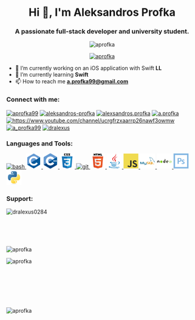 <h1 align="center">Hi 👋, I'm Aleksandros Profka</h1>
<h3 align="center">A passionate full-stack developer and university student.</h3>


<p align="center"> <img src="https://komarev.com/ghpvc/?username=aprofka&label=Profile%20views&color=0e75b6&style=flat" alt="aprofka" /> </p>


<p align="center"> <a href="https://github.com/ryo-ma/github-profile-trophy"><img src="https://github-profile-trophy.vercel.app/?username=aprofka" alt="aprofka" /></a> </p>



- 🔭 I’m currently working on an iOS application with Swift **LL**
- 🌱 I’m currently learning **Swift**
- 📫 How to reach me **a.profka99@gmail.com**

<h3 align="left">Connect with me:</h3>
<p align="left">
<a href="https://twitter.com/aprofka99" target="blank"><img align="center" src="https://raw.githubusercontent.com/rahuldkjain/github-profile-readme-generator/master/src/images/icons/Social/twitter.svg" alt="aprofka99" height="30" width="40" /></a>
<a href="https://linkedin.com/in/aleksandros-profka-162b42215" target="blank"><img align="center" src="https://raw.githubusercontent.com/rahuldkjain/github-profile-readme-generator/master/src/images/icons/Social/linked-in-alt.svg" alt="aleksandros-profka" height="30" width="40" /></a>
<a href="https://fb.com/alexsandros.profka" target="blank"><img align="center" src="https://raw.githubusercontent.com/rahuldkjain/github-profile-readme-generator/master/src/images/icons/Social/facebook.svg" alt="alexsandros.profka" height="30" width="40" /></a>
<a href="https://instagram.com/a.profka" target="blank"><img align="center" src="https://raw.githubusercontent.com/rahuldkjain/github-profile-readme-generator/master/src/images/icons/Social/instagram.svg" alt="a.profka" height="30" width="40" /></a>
<a href="https://www.youtube.com/channel/UCrgFrZxAarRp26nawf3OwMw" target="blank"><img align="center" src="https://raw.githubusercontent.com/rahuldkjain/github-profile-readme-generator/master/src/images/icons/Social/youtube.svg" alt="https://www.youtube.com/channel/ucrgfrzxaarrp26nawf3owmw" height="30" width="40" /></a>
<a href="https://www.hackerrank.com/a_profka99" target="blank"><img align="center" src="https://raw.githubusercontent.com/rahuldkjain/github-profile-readme-generator/master/src/images/icons/Social/hackerrank.svg" alt="a_profka99" height="30" width="40" /></a>
<a href="https://www.leetcode.com/dralexus" target="blank"><img align="center" src="https://raw.githubusercontent.com/rahuldkjain/github-profile-readme-generator/master/src/images/icons/Social/leet-code.svg" alt="dralexus" height="30" width="40" /></a>


<h3 align="left">Languages and Tools:</h3>
<p align="left"> <a href="https://www.gnu.org/software/bash/" target="_blank" rel="noreferrer"> <img src="https://www.vectorlogo.zone/logos/gnu_bash/gnu_bash-icon.svg" alt="bash" width="40" height="40"/> </a> <a href="https://www.cprogramming.com/" target="_blank" rel="noreferrer"> <img src="https://raw.githubusercontent.com/devicons/devicon/master/icons/c/c-original.svg" alt="c" width="40" height="40"/> </a> <a href="https://www.w3schools.com/cpp/" target="_blank" rel="noreferrer"> <img src="https://raw.githubusercontent.com/devicons/devicon/master/icons/cplusplus/cplusplus-original.svg" alt="cplusplus" width="40" height="40"/> </a> <a href="https://www.w3schools.com/css/" target="_blank" rel="noreferrer"> <img src="https://raw.githubusercontent.com/devicons/devicon/master/icons/css3/css3-original-wordmark.svg" alt="css3" width="40" height="40"/> </a> <a href="https://git-scm.com/" target="_blank" rel="noreferrer"> <img src="https://www.vectorlogo.zone/logos/git-scm/git-scm-icon.svg" alt="git" width="40" height="40"/> </a> <a href="https://www.w3.org/html/" target="_blank" rel="noreferrer"> <img src="https://raw.githubusercontent.com/devicons/devicon/master/icons/html5/html5-original-wordmark.svg" alt="html5" width="40" height="40"/> </a> <a href="https://www.java.com" target="_blank" rel="noreferrer"> <img src="https://raw.githubusercontent.com/devicons/devicon/master/icons/java/java-original.svg" alt="java" width="40" height="40"/> </a> <a href="https://developer.mozilla.org/en-US/docs/Web/JavaScript" target="_blank" rel="noreferrer"> <img src="https://raw.githubusercontent.com/devicons/devicon/master/icons/javascript/javascript-original.svg" alt="javascript" width="40" height="40"/> </a> <a href="https://www.mysql.com/" target="_blank" rel="noreferrer"> <img src="https://raw.githubusercontent.com/devicons/devicon/master/icons/mysql/mysql-original-wordmark.svg" alt="mysql" width="40" height="40"/> </a> <a href="https://nodejs.org" target="_blank" rel="noreferrer"> <img src="https://raw.githubusercontent.com/devicons/devicon/master/icons/nodejs/nodejs-original-wordmark.svg" alt="nodejs" width="40" height="40"/> </a> <a href="https://www.photoshop.com/en" target="_blank" rel="noreferrer"> <img src="https://raw.githubusercontent.com/devicons/devicon/master/icons/photoshop/photoshop-line.svg" alt="photoshop" width="40" height="40"/> </a> <a href="https://www.python.org" target="_blank" rel="noreferrer"> <img src="https://raw.githubusercontent.com/devicons/devicon/master/icons/python/python-original.svg" alt="python" width="40" height="40"/> </a> </p>

<h3 align="left">Support:</h3>
<p><a href="https://ko-fi.com/dralexus0284"> <img align="left" src="https://cdn.ko-fi.com/cdn/kofi3.png?v=3" height="50" width="210" alt="dralexus0284" /></a></p> <br><br><br><br><br>

<p><img align="left" src="https://github-readme-stats.vercel.app/api/top-langs?username=aprofka&show_icons=true&locale=en&layout=compact" alt="aprofka" /></p> <br>







<p>&nbsp;<img align="left" src="https://github-readme-stats.vercel.app/api?username=aprofka&show_icons=true&locale=en" alt="aprofka" /></p> <br><br><br><br><br>

<p><img align="left" src="https://github-readme-streak-stats.herokuapp.com/?user=aprofka&" alt="aprofka" /></p> <br><br><br>















